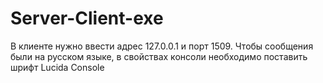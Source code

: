 # Server-Client-exe
В клиенте нужно ввести адрес 127.0.0.1 и порт 1509.
Чтобы сообщения были на русском языке, в свойствах консоли необходимо поставить шрифт Lucida Console
